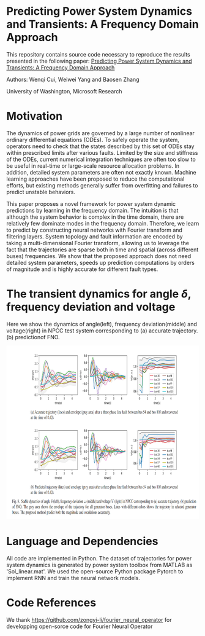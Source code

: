 # Predicting Power System Dynamics and Transients: A Frequency Domain Approach
This repository contains source code necessary to reproduce the results presented in the following paper:
[Predicting Power System Dynamics and Transients: A Frequency Domain Approach](https://arxiv.org/abs/2111.01103)  

Authors: Wenqi Cui, Weiwei Yang and Baosen Zhang  

University of Washington, Microsoft Research 


# Motivation
The dynamics of power grids are governed by a large number of nonlinear ordinary differential equations (ODEs). To safely operate the system, operators need to check that the states described by this set of ODEs stay within prescribed limits after various faults. Limited by the size and stiffness of the ODEs, current numerical integration techniques are often too slow to be useful in real-time or large-scale resource allocation problems. In addition, detailed system parameters are often not exactly known. Machine learning approaches have been proposed to reduce the computational efforts, but existing methods generally suffer from overfitting and failures to predict unstable behaviors.

This paper proposes a novel framework for power system dynamic predictions by learning in the frequency domain. The intuition is that although the system behavior is complex in the time domain, there are relatively few dominate modes in the frequency domain. Therefore, we learn to predict by constructing neural networks with Fourier transform and filtering layers. System topology and fault information are encoded by taking a multi-dimensional Fourier transform, allowing us to leverage the fact that the trajectories are sparse both in time and spatial (across different buses) frequencies. We show that the proposed approach does not need detailed system parameters, speeds up prediction computations by orders of magnitude and is highly accurate for different fault types.


# The transient dynamics for angle $\delta$, frequency deviation and voltage
Here we show the dynamics of angle(left), frequency deviation(middle) and voltage(right) in NPCC test system corresponding to (a) accurate trajectory. (b) predictionof  FNO. 

<img src="/Stable_dyn.PNG" height="450px" width="700px" >

# Language and Dependencies
All code are implemented in Python. The dataset of trajectories for power system dynamics is generated by power system toolbox from MATLAB as 'Sol_linear.mat'. We used the open-source Python package Pytorch to implement RNN and train the neural network models.


# Code References
We thank https://github.com/zongyi-li/fourier_neural_operator for developping open-sorce code for Fourier Neural Operator
